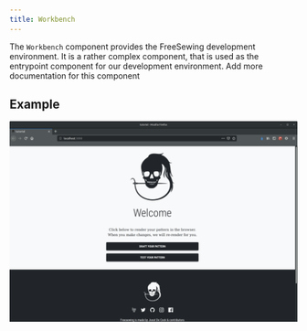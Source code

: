 ```yaml
---
title: Workbench
---
```


The `Workbench` component provides the FreeSewing development environment. It is a rather complex component, that is used as the entrypoint component for our development environment.<Fixme> Add more documentation for this component </Fixme>

## Example

![Screenshot of the component](example.png)


